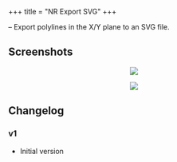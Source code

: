 +++
title = "NR Export SVG"
+++

&ndash; Export polylines in the X/Y plane to an SVG file.

## Screenshots

<p align="center"><img src="https://i.imgur.com/8ZD1uy9.png"/></p>
<p align="center"><img src="https://i.imgur.com/qhLycIW.png"/></p>

## Changelog

### v1

* Initial version
